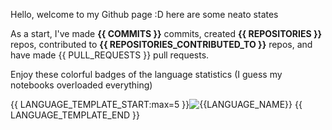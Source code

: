 Hello, welcome to my Github page :D here are some neato states

As a start, I've made **{{ COMMITS }}** commits, created **{{ REPOSITORIES }}** repos, contributed to **{{ REPOSITORIES_CONTRIBUTED_TO }}** repos, and have made {{ PULL_REQUESTS }} pull requests.

Enjoy these colorful badges of the language statistics (I guess my notebooks overloaded everything)

{{ LANGUAGE_TEMPLATE_START:max=5 }}![{{LANGUAGE_NAME}}](https://img.shields.io/static/v1?style=flat-square&label=%E2%A0%80&color=555&labelColor={{LANGUAGE_COLOR:uri}}&message={{LANGUAGE_NAME:uri}}%EF%B8%B1{{LANGUAGE_PERCENT:uri}}%25) {{ LANGUAGE_TEMPLATE_END }}
